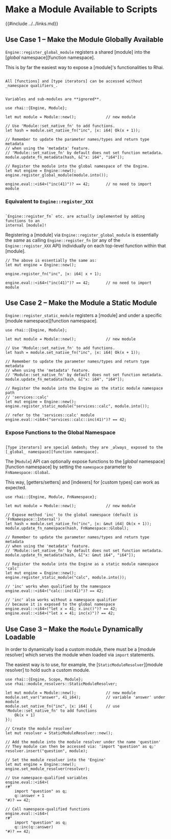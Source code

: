 Make a Module Available to Scripts
==================================

{{#include ../../links.md}}


Use Case 1 &ndash; Make the Module Globally Available
----------------------------------------------------

`Engine::register_global_module` registers a shared [module] into the
[_global_ namespace][function namespace].

This is by far the easiest way to expose a [module]'s functionalities to Rhai.

```admonish tip.small "Tip: No qualifiers"

All [functions] and [type iterators] can be accessed without _namespace qualifiers_.
```

```admonish warning.small

Variables and sub-modules are **ignored**.
```

```rust,no_run
use rhai::{Engine, Module};

let mut module = Module::new();             // new module

// Use 'Module::set_native_fn' to add functions.
let hash = module.set_native_fn("inc", |x: i64| Ok(x + 1));

// Remember to update the parameter names/types and return type metadata
// when using the 'metadata' feature.
// 'Module::set_native_fn' by default does not set function metadata.
module.update_fn_metadata(hash, &["x: i64", "i64"]);

// Register the module into the global namespace of the Engine.
let mut engine = Engine::new();
engine.register_global_module(module.into());

engine.eval::<i64>("inc(41)")? == 42;       // no need to import module
```

### Equivalent to `Engine::register_XXX`

```admonish question.side.wide "Rhai internals"

`Engine::register_fn` etc. are actually implemented by adding functions to an
internal [module]!
```

Registering a [module] via `Engine::register_global_module` is essentially the _same_
as calling `Engine::register_fn` (or any of the `Engine::register_XXX` API) individually
on each top-level function within that [module].

```rust,no_run
// The above is essentially the same as:
let mut engine = Engine::new();

engine.register_fn("inc", |x: i64| x + 1);

engine.eval::<i64>("inc(41)")? == 42;       // no need to import module
```


Use Case 2 &ndash; Make the Module a Static Module
-------------------------------------------------

`Engine::register_static_module` registers a [module] and under a specific
[module namespace][function namespace].

```rust,no_run
use rhai::{Engine, Module};

let mut module = Module::new();             // new module

// Use 'Module::set_native_fn' to add functions.
let hash = module.set_native_fn("inc", |x: i64| Ok(x + 1));

// Remember to update the parameter names/types and return type metadata
// when using the 'metadata' feature.
// 'Module::set_native_fn' by default does not set function metadata.
module.update_fn_metadata(hash, &["x: i64", "i64"]);

// Register the module into the Engine as the static module namespace path
// 'services::calc'
let mut engine = Engine::new();
engine.register_static_module("services::calc", module.into());

// refer to the 'services::calc' module
engine.eval::<i64>("services::calc::inc(41)")? == 42;
```

### Expose Functions to the Global Namespace

```admonish tip.side.wide "Tip: Type iterators"

[Type iterators] are special &mdash; they are _always_ exposed to the
[_global_ namespace][function namespace].
```

The [`Module`] API can optionally expose functions to the [_global_ namespace][function namespace]
by setting the `namespace` parameter to `FnNamespace::Global`.

This way, [getters/setters] and [indexers] for [custom types] can work as expected.

```rust,no_run
use rhai::{Engine, Module, FnNamespace};

let mut module = Module::new();             // new module

// Expose method 'inc' to the global namespace (default is 'FnNamespace::Internal')
let hash = module.set_native_fn("inc", |x: &mut i64| Ok(x + 1));
module.update_fn_namespace(hash, FnNamespace::Global);

// Remember to update the parameter names/types and return type metadata
// when using the 'metadata' feature.
// 'Module::set_native_fn' by default does not set function metadata.
module.update_fn_metadata(hash, &["x: &mut i64", "i64"]);

// Register the module into the Engine as a static module namespace 'calc'
let mut engine = Engine::new();
engine.register_static_module("calc", module.into());

// 'inc' works when qualified by the namespace
engine.eval::<i64>("calc::inc(41)")? == 42;

// 'inc' also works without a namespace qualifier
// because it is exposed to the global namespace
engine.eval::<i64>("let x = 41; x.inc()")? == 42;
engine.eval::<i64>("let x = 41; inc(x)")? == 42;
```


Use Case 3 &ndash; Make the `Module` Dynamically Loadable
--------------------------------------------------------

In order to dynamically load a custom module, there must be a [module resolver] which serves
the module when loaded via `import` statements.

The easiest way is to use, for example, the [`StaticModuleResolver`][module resolver] to hold such
a custom module.

```rust,no_run
use rhai::{Engine, Scope, Module};
use rhai::module_resolvers::StaticModuleResolver;

let mut module = Module::new();             // new module
module.set_var("answer", 41_i64);           // variable 'answer' under module
module.set_native_fn("inc", |x: i64| {      // use 'Module::set_native_fn' to add functions
    Ok(x + 1)
});

// Create the module resolver
let mut resolver = StaticModuleResolver::new();

// Add the module into the module resolver under the name 'question'
// They module can then be accessed via: 'import "question" as q;'
resolver.insert("question", module);

// Set the module resolver into the 'Engine'
let mut engine = Engine::new();
engine.set_module_resolver(resolver);

// Use namespace-qualified variables
engine.eval::<i64>(
r#"
    import "question" as q;
    q::answer + 1
"#)? == 42;

// Call namespace-qualified functions
engine.eval::<i64>(
r#"
    import "question" as q;
    q::inc(q::answer)
"#)? == 42;
```
